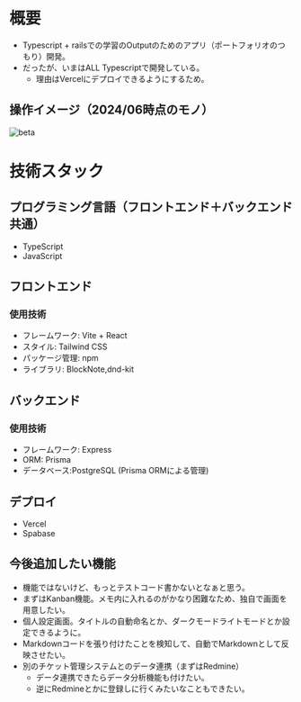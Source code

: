 # 概要
- Typescript + railsでの学習のOutputのためのアプリ（ポートフォリオのつもり）開発。
- だったが、いまはALL Typescriptで開発している。
  - 理由はVercelにデプロイできるようにするため。

## 操作イメージ（2024/06時点のモノ）
![beta](https://github.com/musoukun/memoapp/assets/35359979/3976018d-fd0f-442b-9bd4-2a093790691e)


# 技術スタック
## プログラミング言語（フロントエンド＋バックエンド共通）
- TypeScript
- JavaScript

## フロントエンド
### 使用技術
- フレームワーク: Vite + React
- スタイル: Tailwind CSS
- パッケージ管理: npm
- ライブラリ: BlockNote,dnd-kit

## バックエンド
### 使用技術
  - フレームワーク: Express
  - ORM: Prisma
  - データベース:PostgreSQL (Prisma ORMによる管理)
## デプロイ
 - Vercel
 - Spabase

## 今後追加したい機能
- 機能ではないけど、もっとテストコード書かないとなぁと思う。
- まずはKanban機能。メモ内に入れるのがかなり困難なため、独自で画面を用意したい。
- 個人設定画面。タイトルの自動命名とか、ダークモードライトモードとか設定できるように。
- Markdownコードを張り付けたことを検知して、自動でMarkdownとして反映させたい。
- 別のチケット管理システムとのデータ連携（まずはRedmine）
  - データ連携できたらデータ分析機能も付けたい。
  - 逆にRedmineとかに登録しに行くみたいなこともできたい。 
